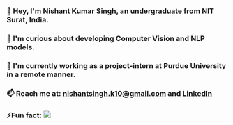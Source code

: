 ### 👋 Hey, I'm Nishant Kumar Singh, an undergraduate from NIT Surat, India.
### 🌱 I'm curious about developing Computer Vision and NLP models.
### 🔭 I'm currently working as a project-intern at Purdue University in a remote manner.
### 📫 Reach me at: [nishantsingh.k10@gmail.com](mailto:nishantsingh.k10@gmail.com) and [LinkedIn](https://www.linkedin.com/in/nishant-singh-59697421a/)

### ⚡Fun fact: ![](https://komarev.com/ghpvc/?username=nishantt007)

<!--
**nishantt007/nishantt007** is a ✨ _special_ ✨ repository because its `README.md` (this file) appears on your GitHub profile.

Here are some ideas to get you started:

- 🔭 I’m currently working on ...
- 🌱 I’m currently learning ...
- 👯 I’m looking to collaborate on ...
- 🤔 I’m looking for help with ...
- 💬 Ask me about ...
- 📫 How to reach me: ...
- 😄 Pronouns: ...
- ⚡ Fun fact: ...
-->
